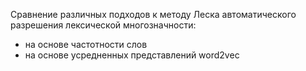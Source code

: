 Сравнение различных подходов к методу Леска автоматического разрешения лексической многозначности:
* на основе частотности слов
* на основе усредненных представлений word2vec
